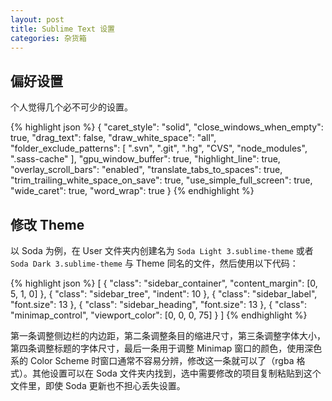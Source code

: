 ```yaml
---
layout: post
title: Sublime Text 设置
categories: 杂货箱
---
```


## 偏好设置

个人觉得几个必不可少的设置。

{% highlight json %}
{
  "caret_style": "solid",
  "close_windows_when_empty": true,
  "drag_text": false,
  "draw_white_space": "all",
  "folder_exclude_patterns":
  [
    ".svn",
    ".git",
    ".hg",
    "CVS",
    "node_modules",
    ".sass-cache"
  ],
  "gpu_window_buffer": true,
  "highlight_line": true,
  "overlay_scroll_bars": "enabled",
  "translate_tabs_to_spaces": true,
  "trim_trailing_white_space_on_save": true,
  "use_simple_full_screen": true,
  "wide_caret": true,
  "word_wrap": true
}
{% endhighlight %}

## 修改 Theme

以 Soda 为例，在 User 文件夹内创建名为 `Soda Light 3.sublime-theme` 或者 `Soda Dark 3.sublime-theme` 与 Theme 同名的文件，然后使用以下代码：

{% highlight json %}
[
  {
    "class": "sidebar_container",
    "content_margin": [0, 5, 1, 0]
  },
  {
    "class": "sidebar_tree",
    "indent": 10
  },
  {
    "class": "sidebar_label",
    "font.size": 13
  },
  {
    "class": "sidebar_heading",
    "font.size": 13
  },
  {
    "class": "minimap_control",
    "viewport_color": [0, 0, 0, 75]
  }
]
{% endhighlight %}

第一条调整侧边栏的内边距，第二条调整条目的缩进尺寸，第三条调整字体大小，第四条调整标题的字体尺寸，最后一条用于调整 Minimap 窗口的颜色，使用深色系的 Color Scheme 时窗口通常不容易分辨，修改这一条就可以了（rgba 格式）。其他设置可以在 Soda 文件夹内找到，选中需要修改的项目复制粘贴到这个文件里，即使 Soda 更新也不担心丢失设置。
